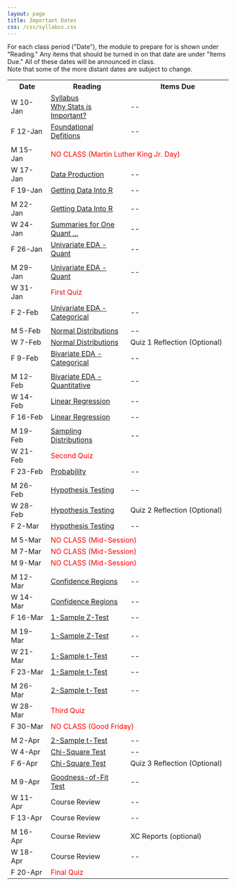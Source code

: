 ```yaml
---
layout: page
title: Important Dates
css: /css/syllabus.css
---
```


<div class="alert alert-info">
For each class period ("Date"), the module to prepare for is shown under "Reading." Any items that should be turned in on that date are under "Items Due." All of these dates will be announced in class.
</div>

<div class="alert alert-warning">
Note that some of the more distant dates are subject to change.
</div>

<table width="100%">
<tr><th width="18%">Date</th><th width="36%">Reading</th><th width="46%">Items Due</th></tr>
<!---
--->
<tr><td>W 10-Jan</td>
    <td><a href="Syllabus-Current">Syllabus</a><br><a href="../modules/WhyStats">Why Stats is Important?</a></td>
    <td>--</td></tr>
<tr><td>F 12-Jan</td>
    <td><a href="../modules/FoundationalDefns">Foundational Defitions</a></td>
    <td>--</td></tr>
<tr><td></td><td></td><td></td></tr>

<tr><td>M 15-Jan</td>
    <td colspan="2"><span style="color:red">NO CLASS (Martin Luther King Jr. Day)</span></td></tr>
<tr><td>W 17-Jan</td>
    <td><a href="../modules/DataProduction">Data Production</a></td>
    <td>--</td></tr>
<tr><td>F 19-Jan</td>
    <td><a href="../modules/GettingDataIntoR">Getting Data Into R</a></td>
    <td>--</td></tr>
<tr><td></td><td></td><td></td></tr>

<tr><td>M 22-Jan</td>
    <td><a href="../modules/GettingDataIntoR">Getting Data Into R</a></td>
    <td>--</td></tr>
<tr><td>W 24-Jan</td>
    <td><a href="../modules/UEDAQuant1">Summaries for One Quant ...</a></td>
    <td>--</td></tr>
<tr><td>F 26-Jan</td>
    <td><a href="../modules/UEDAQuant2">Univariate EDA - Quant</a></td>
    <td>--</td></tr>
<tr><td></td><td></td><td></td></tr>

<tr><td>M 29-Jan</td>
    <td><a href="../modules/UEDAQuant2">Univariate EDA - Quant</a></td>
    <td>--</td></tr>
<tr><td>W 31-Jan</td>
    <td colspan="2"><span style="color:red">First Quiz</span></td></tr>
<tr><td>F 2-Feb</td>
    <td><a href="../modules/UEDACat">Univariate EDA - Categorical</a></td>
    <td>--</td></tr>
<tr><td></td><td></td><td></td></tr>

<tr><td>M 5-Feb</td>
    <td><a href="../modules/NormalDist">Normal Distributions</a></td>
    <td>--</td></tr>
<tr><td>W 7-Feb</td>
    <td><a href="../modules/NormalDist">Normal Distributions</a></td>
    <td>Quiz 1 Reflection (Optional)</td></tr>
<tr><td>F 9-Feb</td>
    <td><a href="../modules/BEDACat">Bivariate EDA - Categorical</a></td>
    <td>--</td></tr>
<tr><td></td><td></td><td></td></tr>

<tr><td>M 12-Feb</td>
        <td><a href="../modules/BEDAQuant">Bivariate EDA - Quantitative</a></td>
    <td>--</td></tr>
<tr><td>W 14-Feb</td>
    <td><a href="../modules/LinearRegression">Linear Regression</a></td>
    <td>--</td></tr>
<tr><td>F 16-Feb</td>
    <td><a href="../modules/LinearRegression">Linear Regression</a></td>
    <td>--</td></tr>
<tr><td></td><td></td><td></td></tr>

<tr><td>M 19-Feb</td>
    <td><a href="../modules/SamplingDist">Sampling Distributions</a></td>
    <td>--</td></tr>
<tr><td>W 21-Feb</td>
    <td colspan="2"><span style="color:red">Second Quiz</span></td></tr>
<tr><td>F 23-Feb</td>
    <td><a href="../modules/Probability">Probability</a></td>
    <td>--</td></tr>
<tr><td></td><td></td><td></td></tr>

<tr><td>M 26-Feb</td>
    <td><a href="../modules/HypTesting">Hypothesis Testing</a></td>
    <td>--</td></tr>
<tr><td>W 28-Feb</td>
    <td><a href="../modules/HypTesting">Hypothesis Testing</a></td>
    <td>Quiz 2 Reflection (Optional)</td></tr>
<tr><td>F 2-Mar</td>
    <td><a href="../modules/HypTesting">Hypothesis Testing</a></td>
    <td>--</td></tr>
<tr><td></td><td></td><td></td></tr>

<tr><td>M 5-Mar</td>
    <td colspan="2"><span style="color:red">NO CLASS (Mid-Session)</span></td></tr>
<tr><td>M 7-Mar</td>
    <td colspan="2"><span style="color:red">NO CLASS (Mid-Session)</span></td></tr>
<tr><td>M 9-Mar</td>
    <td colspan="2"><span style="color:red">NO CLASS (Mid-Session)</span></td></tr>
<tr><td></td><td></td><td></td></tr>

<tr><td>M 12-Mar</td>
    <td><a href="../modules/ConfRegions">Confidence Regions</a></td>
    <td>--</td></tr>
<tr><td>W 14-Mar</td>
    <td><a href="../modules/ConfRegions">Confidence Regions</a></td>
    <td>--</td></tr>
<tr><td>F 16-Mar</td>
    <td><a href="../modules/1SampleZ">1-Sample Z-Test</a></td>
    <td>--</td></tr>
<tr><td></td><td></td><td></td></tr>

<tr><td>M 19-Mar</td>
    <td><a href="../modules/1SampleZ">1-Sample Z-Test</a></td>
    <td>--</td></tr>
<tr><td>W 21-Mar</td>
    <td><a href="../modules/1Samplet">1-Sample t-Test</a></td>
    <td>--</td></tr>
<tr><td>F 23-Mar</td>
    <td><a href="../modules/1Samplet">1-Sample t-Test</a></td>
    <td>--</td></tr>
<tr><td></td><td></td><td></td></tr>

<tr><td>M 26-Mar</td>
    <td><a href="../modules/2Samplet">2-Sample t-Test</a></td>
    <td>--</td></tr>
<tr><td>W 28-Mar</td>
    <td colspan="2"><span style="color:red">Third Quiz</span></td></tr>
<tr><td>F 30-Mar</td>
    <td colspan="2"><span style="color:red">NO CLASS (Good Friday)</span></td></tr>
<tr><td></td><td></td><td></td></tr>

<tr><td>M 2-Apr</td>
    <td><a href="../modules/2Samplet">2-Sample t-Test</a></td>
    <td>--</td></tr>
<tr><td>W 4-Apr</td>
    <td><a href="../modules/ChiSquare">Chi-Square Test</a></td>
    <td>--</td></tr>
<tr><td>F 6-Apr</td>
    <td><a href="../modules/ChiSquare">Chi-Square Test</a></td>
    <td>Quiz 3 Reflection (Optional)</td></tr>
<tr><td></td><td></td><td></td></tr>

<tr><td>M 9-Apr</td>
    <td><a href="../modules/GOFTest">Goodness-of-Fit Test</a></td>
    <td>--</td></tr>
<tr><td>W 11-Apr</td>
    <td>Course Review</td>
    <td>--</td></tr>
<tr><td>F 13-Apr</td>
    <td>Course Review</td>
    <td>--</td></tr>
<tr><td></td><td></td><td></td></tr>

<tr><td>M 16-Apr</td>
    <td>Course Review</td>
    <td>XC Reports (optional)</td></tr>
<tr><td>W 18-Apr</td>
    <td>Course Review</td>
    <td>--</td></tr>
<tr><td>F 20-Apr</td>
    <td colspan="2"><span style="color:red">Final Quiz</span></td></tr>
</table>
